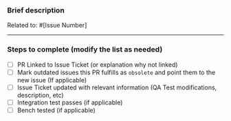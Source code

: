 ### Brief description
Related to: #[Issue Number]

---
### Steps to complete (modify the list as needed)
- [ ] PR Linked to Issue Ticket (or explanation why not linked)
- [ ] Mark outdated issues this PR fulfills as `obsolete` and point them to the new issue (If applicable)
- [ ] Issue Ticket updated with relevant information (QA Test modifications, description, etc)
- [ ] Integration test passes (if applicable)
- [ ] Bench tested (if applicable)
